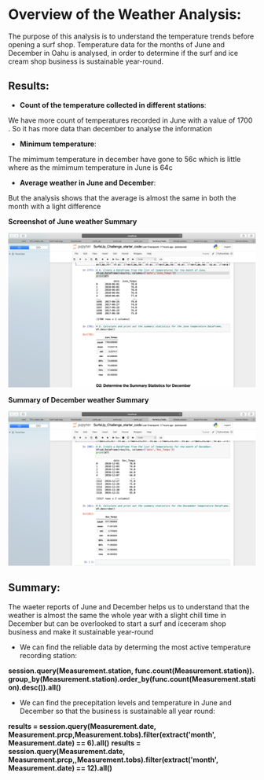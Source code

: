 # Overview of the Weather Analysis:
The purpose of this analysis is to understand the temperature trends before opening a surf shop. Temperature data for the months of June and December in Oahu is analysed, in order to determine if the surf and ice cream shop business is sustainable year-round.

## Results:
* **Count of the temperature collected in different stations**: 

We have more count of temperatures recorded in June with a value of 1700 . So it has more data than december to analyse the information


* **Minimum temperature**:

The mimimum temperature in december have gone to 56c which is little where as the mimimum temperature in June is 64c


* **Average weather in June and December**:

But the analysis shows that the average is almost the same in both the month with a light difference


**Screenshot of June weather Summary**

![June weather summary](Resources/June_weather_summary.png)

**Summary of December weather Summary**

![December weather summary](Resources/December_weather_summary.png)
 
## Summary:

The waeter reports of June and December helps us to understand that the weather is almost the same the whole year with a slight chill time in December but can be overlooked to start a surf and iceceram shop business and make it sustainable year-round

* We can find the reliable data by determing the most active temperature recording station:

**session.query(Measurement.station, func.count(Measurement.station)).\
group_by(Measurement.station).order_by(func.count(Measurement.station).desc()).all()**

* We can find the precepitation levels and temperature in June and December so that the business is sustainable all year round:

**results = session.query(Measurement.date, Measurement.prcp,Measurement.tobs).filter(extract('month', Measurement.date) == 6).all()**
**results = session.query(Measurement.date, Measurement.prcp,,Measurement.tobs).filter(extract('month', Measurement.date) == 12).all()**
